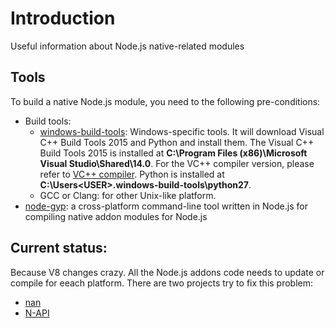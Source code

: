 # Introduction
Useful information about Node.js native-related modules

## Tools
To build a native Node.js module, you need to the following pre-conditions:
* Build tools:
  * [windows-build-tools](https://github.com/felixrieseberg/windows-build-tools): Windows-specific tools. It will download Visual C++ Build Tools 2015 and Python and install them. The Visual C++ Build Tools 2015 is installed at **C:\Program Files (x86)\Microsoft Visual Studio\Shared\14.0**. For the VC++ compiler version, please refer to [VC++ compiler](https://en.wikipedia.org/wiki/Microsoft_Visual_C%2B%2B). Python is installed at **C:\Users\<USER>\.windows-build-tools\python27**.
  * GCC or Clang: for other Unix-like platform.
* [node-gyp](https://github.com/nodejs/node-gyp): a cross-platform command-line tool written in Node.js for compiling native addon modules for Node.js

## Current status:
Because V8 changes crazy. All the Node.js addons code needs to update or compile for eeach platform. There are two projects try to fix this problem:
* [nan](https://github.com/nodejs/nan)
* [N-API](https://github.com/nodejs/abi-stable-node)
